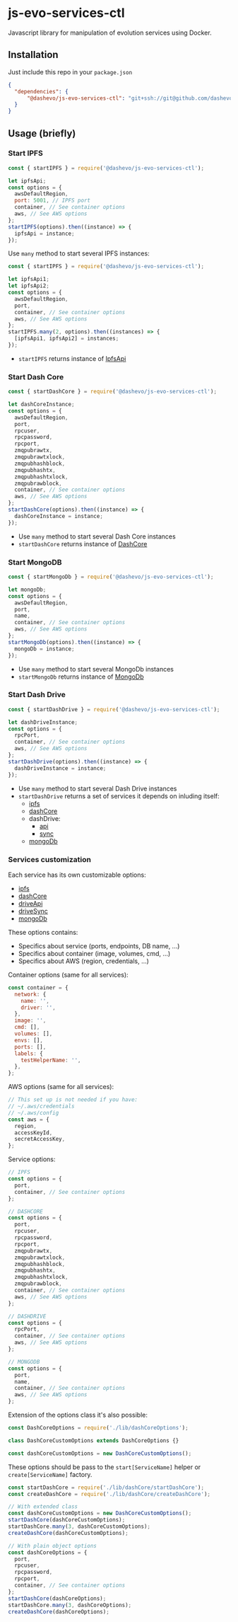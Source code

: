 # js-evo-services-ctl
Javascript library for manipulation of evolution services using Docker.

## Installation

Just include this repo in your `package.json`
```json
{
  "dependencies": {
      "@dashevo/js-evo-services-ctl": "git+ssh://git@github.com/dashevo/js-evo-services-ctl.git#master"
  }
}
```

## Usage (briefly)

### Start IPFS

```js
const { startIPFS } = require('@dashevo/js-evo-services-ctl');

let ipfsApi;
const options = {
  awsDefaultRegion,
  port: 5001, // IPFS port
  container, // See container options
  aws, // See AWS options
};
startIPFS(options).then((instance) => {
  ipfsApi = instance;
});
```

Use `many` method to start several IPFS instances:

```js
const { startIPFS } = require('@dashevo/js-evo-services-ctl');

let ipfsApi1;
let ipfsApi2;
const options = {
  awsDefaultRegion,
  port,
  container, // See container options
  aws, // See AWS options
};
startIPFS.many(2, options).then((instances) => {
  [ipfsApi1, ipfsApi2] = instances;
});
```

 - `startIPFS` returns instance of [IpfsApi](https://github.com/ipfs/js-ipfs-api#api)

### Start Dash Core

```js
const { startDashCore } = require('@dashevo/js-evo-services-ctl');

let dashCoreInstance;
const options = {
  awsDefaultRegion,
  port,
  rpcuser,
  rpcpassword,
  rpcport,
  zmqpubrawtx,
  zmqpubrawtxlock,
  zmqpubhashblock,
  zmqpubhashtx,
  zmqpubhashtxlock,
  zmqpubrawblock,
  container, // See container options
  aws, // See AWS options
};
startDashCore(options).then((instance) => {
  dashCoreInstance = instance;
});
```

 - Use `many` method to start several Dash Core instances
 - `startDashCore` returns instance of [DashCore](lib/dashCore/DashCore.js)
 
### Start MongoDB

```js
const { startMongoDb } = require('@dashevo/js-evo-services-ctl');

let mongoDb;
const options = {
  awsDefaultRegion,
  port,
  name,
  container, // See container options
  aws, // See AWS options
};
startMongoDb(options).then((instance) => {
  mongoDb = instance;
});
```

- Use `many` method to start several MongoDb instances
- `startMongoDb` returns instance of [MongoDb](lib/mongoDb/MongoDb.js)
 
### Start Dash Drive

```js
const { startDashDrive } = require('@dashevo/js-evo-services-ctl');

let dashDriveInstance;
const options = {
  rpcPort,
  container, // See container options
  aws, // See AWS options
};
startDashDrive(options).then((instance) => {
  dashDriveInstance = instance;
});
```

- Use `many` method to start several Dash Drive instances
- `startDashDrive` returns a set of services it depends on inluding itself:
  - [ipfs](https://github.com/ipfs/js-ipfs-api#api)
  - [dashCore](lib/dashCore/DashCore.js)
  - dashDrive:
    - [api](lib/services/driveApi/DriveApi.js)
    - [sync](lib/services/driveSync/DriveSync.js)
  - [mongoDb](lib/mongoDb/MongoDb.js)

### Services customization
Each service has its own customizable options:
  - [ipfs](https://github.com/dashevo/js-evo-services-ctl/blob/master/lib/IPFS/IPFSOptions.js)
  - [dashCore](https://github.com/dashevo/js-evo-services-ctl/blob/master/lib/dashCore/DashCoreOptions.js)
  - [driveApi](https://github.com/dashevo/js-evo-services-ctl/blob/master/lib/driveApi/DriveApiOptions.js)
  - [driveSync](https://github.com/dashevo/js-evo-services-ctl/blob/master/lib/driveSync/DriveSyncOptions.js)
  - [mongoDb](https://github.com/dashevo/js-evo-services-ctl/blob/master/lib/mongoDb/MongoDbOptions.js)

These options contains:
- Specifics about service (ports, endpoints, DB name, ...)
- Specifics about container (image, volumes, cmd, ...)
- Specifics about AWS (region, credentials, ...)

Container options (same for all services):
```js
const container = {
  network: {
    name: '',
    driver: '',
  },
  image: '',
  cmd: [],
  volumes: [],
  envs: [],
  ports: [],
  labels: {
    testHelperName: '',
  },
};
```

AWS options (same for all services):
```js
// This set up is not needed if you have:
// ~/.aws/credentials
// ~/.aws/config
const aws = {
  region,
  accessKeyId,
  secretAccessKey,
};
```

Service options:
```js
// IPFS
const options = {
  port,
  container, // See container options
};

// DASHCORE
const options = {
  port,
  rpcuser,
  rpcpassword,
  rpcport,
  zmqpubrawtx,
  zmqpubrawtxlock,
  zmqpubhashblock,
  zmqpubhashtx,
  zmqpubhashtxlock,
  zmqpubrawblock,
  container, // See container options
  aws, // See AWS options
};

// DASHDRIVE
const options = {
  rpcPort,
  container, // See container options
  aws, // See AWS options
};

// MONGODB
const options = {
  port,
  name,
  container, // See container options
  aws, // See AWS options
};
```

Extension of the options class it's also possible:
```js
const DashCoreOptions = require('./lib/dashCoreOptions');

class DashCoreCustomOptions extends DashCoreOptions {}

const dashCoreCustomOptions = new DashCoreCustomOptions();
```

These options should be pass to the `start[ServiceName]` helper or `create[ServiceName]` factory.
```js
const startDashCore = require('./lib/dashCore/startDashCore');
const createDashCore = require('./lib/dashCore/createDashCore');

// With extended class
const dashCoreCustomOptions = new DashCoreCustomOptions();
startDashCore(dashCoreCustomOptions);
startDashCore.many(3, dashCoreCustomOptions);
createDashCore(dashCoreCustomOptions);

// With plain object options
const dashCoreOptions = {
  port,
  rpcuser,
  rpcpassword,
  rpcport,
  container, // See container options
};
startDashCore(dashCoreOptions);
startDashCore.many(3, dashCoreOptions);
createDashCore(dashCoreOptions);
```
